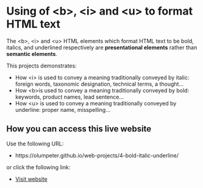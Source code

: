 # Using of &lt;b&gt;, &lt;i&gt; and &lt;u&gt; to format HTML text

The &lt;b&gt;, &lt;i&gt; and &lt;u&gt; HTML elements which format HTML text to be bold, italics, and underlined respectively are <b>presentational elements</b> rather than <b>semantic elements</b>.

This projects demonstrates:
<ul>
  <li>How &lt;i&gt; is used to convey a meaning traditionally conveyed by italic: foreign words, taxonomic designation, technical terms, a thought…</li>
  <li>How &lt;b&gt;is used to convey a meaning traditionally conveyed by bold: keywords, product names, lead sentence…</li>
  <li>How &lt;u&gt; is used to convey a meaning traditionally conveyed by underline: proper name, misspelling…</li>
</ul>

## How you can access this live website
<p>Use the following URL:</p>
<ul>
  <li>https://olumpeter.github.io/web-projects/4-bold-italic-underline/</li>
</ul>
<p>or click the following link:</p> 
<ul>
  <li><a href="https://olumpeter.github.io/web-projects/4-bold-italic-underline">
    Visit website</a></li>
</ul>
